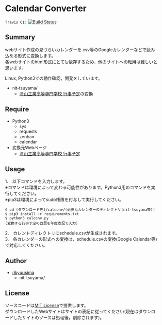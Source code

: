 # Calendar Converter

`Travis CI:`  [![Build Status](https://travis-ci.org/rikyuusima/calconv.svg?branch=master)](https://travis-ci.org/rikyuusima/calconv)

## Summary
webサイト作成の見づらいカレンダーを.csv等のGoogleカレンダーなどで読み込める形式に変換します。  
各webサイトのhtml形式にとても依存するため，他のサイトへの転用は難しいと思います。

Linux, Python3での動作確認，開発をしています。

  * nit-tsuyama/
    - [津山工業高等専門学校 行事予定](http://www.tsuyama-ct.ac.jp/honkou/annai/gyouji.htm)の変換

## Require
* Python3
  - sys
  - requests
  - zenhan
  - calendar
* 変換元Webページ
  - [津山工業高等専門学校 行事予定](http://www.tsuyama-ct.ac.jp/honkou/annai/gyouji.htm)

## Usage
1.　以下コマンドを入力します。  
※コマンドは環境によって変わる可能性があります。Python3用のコマンドを実行してください。  
※pip3は環境によってsudo権限を付与して実行してください。
```
$ cd (ダウンロード先)/calconv/(必要なカレンダーのディレクトリ(nit-tsuyama等))
$ pip3 install -r requirements.txt
$ python3 calconv.py
(変換する行事予定の西暦を年度表記で入力)
```
2.　カレントディレクトリにschedule.csvが生成されます。  
3.　各カレンダーの形式への変換は，schedule.csvの変換(Google Calendar等)で対応してください。

## Author
* [rikyuusima](https://github.com/rikyuusima)
  - nit-tsuyama/

## License
ソースコードは[MIT License](./LICENSE.txt)で提供します。  
ダウンロードしたWebサイトはサイトの表記に従ってください(現在はダウンロードしたサイトのソースは処理後，削除されます)。
